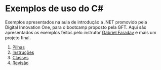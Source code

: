 # Exemplos de uso do C# 
Exemplos apresentados na aula de introdução a .NET promovido pela Digital Innovation One, para o bootcamp proposto pela GFT. Aqui são apresentados os exemplos feitos pelo instrutor [Gabriel Faraday](https://github.com/gabrielfbarros) e mais um projeto final.

1. [Pilhas]()
2. [Instruções]()
3. [Classes]()
4. [Revisão]()
